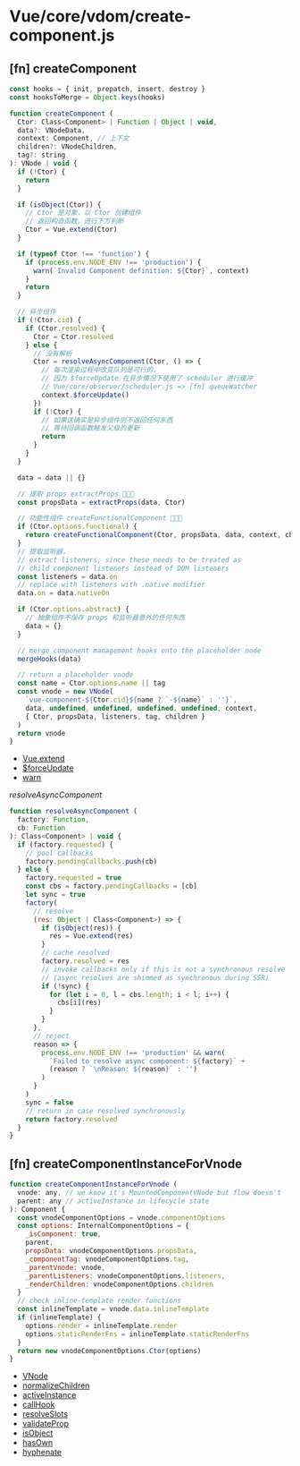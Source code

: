 # Vue/core/vdom/create-component.js

## [fn] createComponent

``` javascript
const hooks = { init, prepatch, insert, destroy }
const hooksToMerge = Object.keys(hooks)

function createComponent (
  Ctor: Class<Component> | Function | Object | void,
  data?: VNodeData,
  context: Component, // 上下文
  children?: VNodeChildren,
  tag?: string
): VNode | void {
  if (!Ctor) {
    return
  }

  if (isObject(Ctor)) {
    // Ctor 是对象，以 Ctor 创建组件
    // 返回构造函数，进行下方判断
    Ctor = Vue.extend(Ctor)
  }

  if (typeof Ctor !== 'function') {
    if (process.env.NODE_ENV !== 'production') {
      warn(`Invalid Component definition: ${Ctor}`, context)
    }
    return
  }

  // 异步组件
  if (!Ctor.cid) {
    if (Ctor.resolved) {
      Ctor = Ctor.resolved
    } else {
      // 没有解析
      Ctor = resolveAsyncComponent(Ctor, () => {
        // 每次渲染过程中改变队列是可行的，
        // 因为 $forceUpdate 在异步情况下使用了 scheduler 进行缓冲
        // Vue/core/observer/scheduler.js => [fn] queueWatcher
        context.$forceUpdate()
      })
      if (!Ctor) {
        // 如果这确实是异步组件则不返回任何东西
        // 等待回调函数触发父级的更新
        return
      }
    }
  }

  data = data || {}

  // 提取 props extractProps 🔽🔽🔽
  const propsData = extractProps(data, Ctor)

  // 功能性组件 createFunctionalComponent 🔽🔽🔽
  if (Ctor.options.functional) {
    return createFunctionalComponent(Ctor, propsData, data, context, children)
  }
  // 提取监听器，
  // extract listeners, since these needs to be treated as
  // child component listeners instead of DOM listeners
  const listeners = data.on
  // replace with listeners with .native modifier
  data.on = data.nativeOn

  if (Ctor.options.abstract) {
    // 抽象组件不保存 props 和监听器意外的任何东西
    data = {}
  }

  // merge component management hooks onto the placeholder node
  mergeHooks(data)

  // return a placeholder vnode
  const name = Ctor.options.name || tag
  const vnode = new VNode(
    `vue-component-${Ctor.cid}${name ? `-${name}` : ''}`,
    data, undefined, undefined, undefined, undefined, context,
    { Ctor, propsData, listeners, tag, children }
  )
  return vnode
}
```

- [Vue.extend](../global-api/extend.md)
- [$forceUpdate](../instance/lifecycle.md#vueprototypeforceupdate)
- [warn](../util/debug.md#fn-warn)

_resolveAsyncComponent_

``` javascript
function resolveAsyncComponent (
  factory: Function,
  cb: Function
): Class<Component> | void {
  if (factory.requested) {
    // pool callbacks
    factory.pendingCallbacks.push(cb)
  } else {
    factory.requested = true
    const cbs = factory.pendingCallbacks = [cb]
    let sync = true
    factory(
      // resolve
      (res: Object | Class<Component>) => {
        if (isObject(res)) {
          res = Vue.extend(res)
        }
        // cache resolved
        factory.resolved = res
        // invoke callbacks only if this is not a synchronous resolve
        // (async resolves are shimmed as synchronous during SSR)
        if (!sync) {
          for (let i = 0, l = cbs.length; i < l; i++) {
            cbs[i](res)
          }
        }
      },
      // reject
      reason => {
        process.env.NODE_ENV !== 'production' && warn(
          `Failed to resolve async component: ${factory}` +
          (reason ? `\nReason: ${reason}` : '')
        )
      }
    )
    sync = false
    // return in case resolved synchronously
    return factory.resolved
  }
}
```


## [fn] createComponentInstanceForVnode

``` javascript
function createComponentInstanceForVnode (
  vnode: any, // we know it's MountedComponentVNode but flow doesn't
  parent: any // activeInstance in lifecycle state
): Component {
  const vnodeComponentOptions = vnode.componentOptions
  const options: InternalComponentOptions = {
    _isComponent: true,
    parent,
    propsData: vnodeComponentOptions.propsData,
    _componentTag: vnodeComponentOptions.tag,
    _parentVnode: vnode,
    _parentListeners: vnodeComponentOptions.listeners,
    _renderChildren: vnodeComponentOptions.children
  }
  // check inline-template render functions
  const inlineTemplate = vnode.data.inlineTemplate
  if (inlineTemplate) {
    options.render = inlineTemplate.render
    options.staticRenderFns = inlineTemplate.staticRenderFns
  }
  return new vnodeComponentOptions.Ctor(options)
}
```

- [VNode](./vnode.md)
- [normalizeChildren](./helpers.md#fn-normalizechildren)
- [activeInstance](../instance/lifecycle.md#any-activeinstance)
- [callHook](../instance/lifecycle.md#fn-callhook)
- [resolveSlots](../instance/render.md#fn-resolveslots)
- [validateProp](../util/props.md#fn-validateProp)
- [isObject](../../shared/util.md#fn-isobject)
- [hasOwn](../../shared/util.md#fn-hasown)
- [hyphenate](../../shared/util.md#fn-hyphenate)
